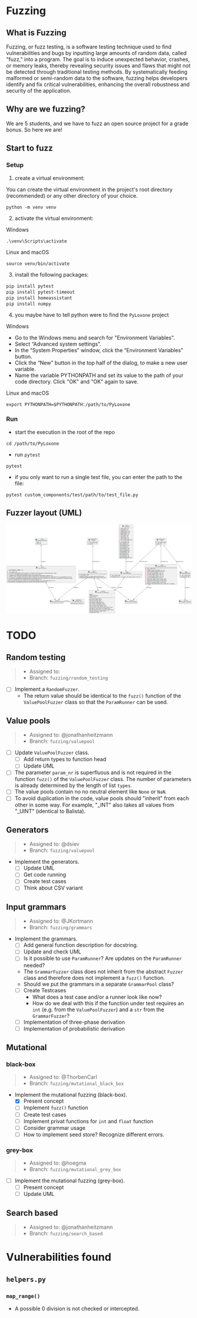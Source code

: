 # Fuzzing
## What is Fuzzing
Fuzzing, or fuzz testing, is a software testing technique used to find vulnerabilities and bugs by inputting large amounts of random data, called "fuzz," into a program. 
The goal is to induce unexpected behavior, crashes, or memory leaks, thereby revealing security issues and flaws that might not be detected through traditional testing methods. 
By systematically feeding malformed or semi-random data to the software, fuzzing helps developers identify and fix critical vulnerabilities, enhancing the overall robustness and security of the application.

## Why are we fuzzing?
We are 5 students, and we have to fuzz an open source project for a grade bonus. 
So here we are!

## Start to fuzz
### Setup
1. create a virtual environment:

You can create the virtual environment in the project's root directory (recommended) or any other directory of your choice.
```shell
python -m venv venv
```
2. activate the virtual environment:

Windows
```shell
.\venv\Scripts\activate
```

Linux and macOS
```shell
source venv/bin/activate
```

3.  install the following packages:
```shell
pip install pytest
pip install pytest-timeout
pip install homeassistant
pip install numpy
```
4. you maybe have to tell python were to find the `PyLoxone` project 

Windows
- Go to the Windows menu and search for "Environment Variables".
- Select “Advanced system settings”.
- In the “System Properties” window, click the “Environment Variables” button.
- Click the “New” button in the top half of the dialog, to make a new user variable.
- Name the variable PYTHONPATH and set its value to the path of your code directory. Click "OK" and "OK" again to save.

Linux and macOS
```shell
export PYTHONPATH=$PYTHONPATH:/path/to/PyLoxone
```
### Run
- start the execution in the root of the repo
```shell
cd /path/to/PyLoxone
```
- run `pytest`
```shell
pytest
```
- if you only want to run a single test file, you can enter the path to the file:
```shell
pytest custom_components/test/path/to/test_file.py
```

## Fuzzer layout (UML)
![fuzzer_overview](fuzzer_overview.svg)

# TODO
## Random testing 
> - Assigned to:
> - Branch: `fuzzing/random_testing`
- [ ] Implement a `RandomFuzzer`.
  - The return value should be identical to the `fuzz()` function of the `ValuePoolFuzzer` class so that the `ParamRunner` can be used.

## Value pools 
> - Assigned to: @jonathanheitzmann
> - Branch: `fuzzing/valuepool`
- [ ] Update `ValuePoolFuzzer` class.
  - [ ] Add return types to function head
  - [ ] Update UML
- [ ] The parameter `param_nr` is superfluous and is not required in the function `fuzz()` of the `ValuePoolFuzzer` class. The number of parameters is already determined by the length of list `types`.
- [ ] The value pools contain no no neutral element like `None` or `NaN`. 
- [ ] To avoid duplication in the code, value pools should "inherit" from each other in some way.  For example, "_INT" also takes all values from "_UINT" (identical to Balista).

## Generators
> - Assigned to: @dsiev
> - Branch: `fuzzing/valuepool`
- Implement the generators.
  - [ ] Update UML
  - [ ] Get code running
  - [ ] Create test cases
  - [ ] Think about CSV variant 

## Input grammars
> - Assigned to: @JKortmann
> - Branch: `fuzzing/grammars`
- Implement the grammars.
  - [ ] Add general function description for docstring.
  - [ ] Update and check UML
  - [ ] Is it possible to use `ParamRunner`? Are updates on the `ParamRunner` needed?
  - The `GrammarFuzzer` class does not inherit from the abstract `Fuzzer` class and therefore does not implement a `fuzz()` function.
  - Should we put the grammars in a separate `GrammarPool` class?
  - [ ] Create Testcases
    - What does a test case and/or a runner look like now? 
    - How do we deal with this if the function under test requires an `int` (e.g. from the `ValuePoolFuzzer`) and a `str` from the `GrammarFuzzer`?
  - [ ] Implementation of three-phase derivation
  - [ ] Implementation of probabilistic derivation

## Mutational 
### black-box
> - Assigned to: @ThorbenCarl
> - Branch: `fuzzing/mutational_black_box`
- Implement the mutational fuzzing (black-box).
  - [x] Present concept
  - [ ] Implement `fuzz()` function
  - [ ] Create test cases
  - [ ] Implement privat functions for `int` and `float` function
  - [ ] Consider grammar usage 
  - [ ] How to implement seed store? Recognize different errors.

### grey-box
> - Assigned to: @hoegma
> - Branch: `fuzzing/mutational_grey_box`
- [ ] Implement the mutational fuzzing (grey-box).
  - [ ] Present concept
  - [ ] Update UML

## Search based
> - Assigned to: @jonathanheitzmann
> - Branch: `fuzzing/search_based`

# Vulnerabilities found
## `helpers.py`
### `map_range()`
- A possible 0 division is not checked or intercepted.
